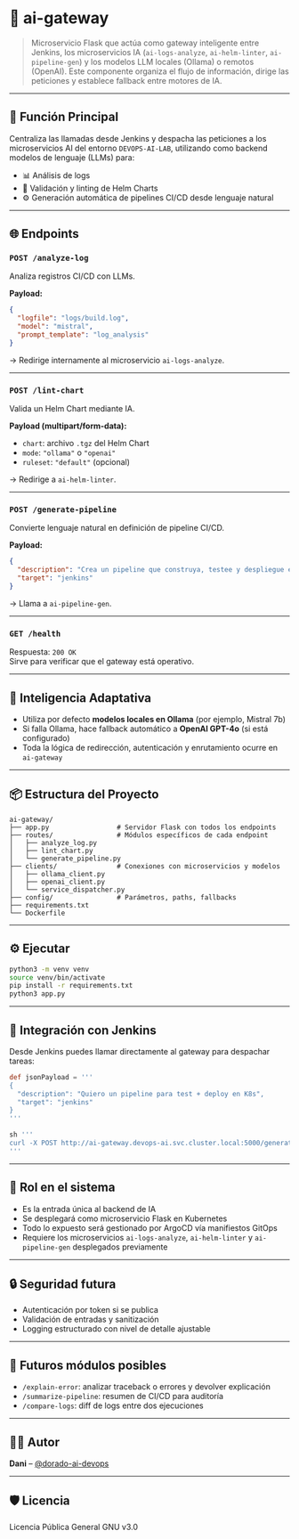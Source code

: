 # 🔁 ai-gateway

> Microservicio Flask que actúa como gateway inteligente entre Jenkins, los microservicios IA (`ai-logs-analyze`, `ai-helm-linter`, `ai-pipeline-gen`) y los modelos LLM locales (Ollama) o remotos (OpenAI). Este componente organiza el flujo de información, dirige las peticiones y establece fallback entre motores de IA.

---

## 🚪 Función Principal

Centraliza las llamadas desde Jenkins y despacha las peticiones a los microservicios AI del entorno `DEVOPS-AI-LAB`, utilizando como backend modelos de lenguaje (LLMs) para:

- 📊 Análisis de logs
- 🧪 Validación y linting de Helm Charts
- ⚙️ Generación automática de pipelines CI/CD desde lenguaje natural

---

## 🌐 Endpoints

### `POST /analyze-log`

Analiza registros CI/CD con LLMs.

**Payload:**
```json
{
  "logfile": "logs/build.log",
  "model": "mistral",
  "prompt_template": "log_analysis"
}
```

→ Redirige internamente al microservicio `ai-logs-analyze`.

---

### `POST /lint-chart`

Valida un Helm Chart mediante IA.

**Payload (multipart/form-data):**

- `chart`: archivo `.tgz` del Helm Chart
- `mode`: `"ollama"` o `"openai"`
- `ruleset`: `"default"` (opcional)

→ Redirige a `ai-helm-linter`.

---

### `POST /generate-pipeline`

Convierte lenguaje natural en definición de pipeline CI/CD.

**Payload:**
```json
{
  "description": "Crea un pipeline que construya, testee y despliegue en Kubernetes con Helm",
  "target": "jenkins"
}
```

→ Llama a `ai-pipeline-gen`.

---

### `GET /health`

Respuesta: `200 OK`  
Sirve para verificar que el gateway está operativo.

---

## 🧠 Inteligencia Adaptativa

- Utiliza por defecto **modelos locales en Ollama** (por ejemplo, Mistral 7b)
- Si falla Ollama, hace fallback automático a **OpenAI GPT-4o** (si está configurado)
- Toda la lógica de redirección, autenticación y enrutamiento ocurre en `ai-gateway`

---

## 📦 Estructura del Proyecto

```
ai-gateway/
├── app.py                 # Servidor Flask con todos los endpoints
├── routes/                # Módulos específicos de cada endpoint
│   ├── analyze_log.py
│   ├── lint_chart.py
│   └── generate_pipeline.py
├── clients/               # Conexiones con microservicios y modelos
│   ├── ollama_client.py
│   ├── openai_client.py
│   └── service_dispatcher.py
├── config/                # Parámetros, paths, fallbacks
├── requirements.txt
└── Dockerfile
```

---

## ⚙️ Ejecutar

```bash
python3 -m venv venv
source venv/bin/activate
pip install -r requirements.txt
python3 app.py
```

---

## 🧩 Integración con Jenkins

Desde Jenkins puedes llamar directamente al gateway para despachar tareas:

```groovy
def jsonPayload = '''
{
  "description": "Quiero un pipeline para test + deploy en K8s",
  "target": "jenkins"
}
'''

sh '''
curl -X POST http://ai-gateway.devops-ai.svc.cluster.local:5000/generate-pipeline   -H "Content-Type: application/json"   -d '${jsonPayload}'
'''
```

---

## 🧠 Rol en el sistema

- Es la entrada única al backend de IA
- Se desplegará como microservicio Flask en Kubernetes
- Todo lo expuesto será gestionado por ArgoCD vía manifiestos GitOps
- Requiere los microservicios `ai-logs-analyze`, `ai-helm-linter` y `ai-pipeline-gen` desplegados previamente

---

## 🔒 Seguridad futura

- Autenticación por token si se publica
- Validación de entradas y sanitización
- Logging estructurado con nivel de detalle ajustable

---

## 🔮 Futuros módulos posibles

- `/explain-error`: analizar traceback o errores y devolver explicación
- `/summarize-pipeline`: resumen de CI/CD para auditoría
- `/compare-logs`: diff de logs entre dos ejecuciones

---

## 👨‍💻 Autor

**Dani** – [@dorado-ai-devops](https://github.com/dorado-ai-devops)

---

## 🛡 Licencia

Licencia Pública General GNU v3.0